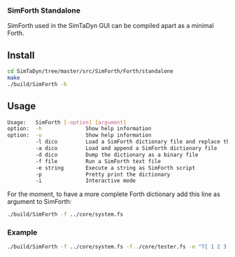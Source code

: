 ### SimForth Standalone ###

SimForth used in the SimTaDyn GUI can be compiled apart as a minimal Forth.

## Install ##

```sh
cd SimTaDyn/tree/master/src/SimForth/Forth/standalone
make
./build/SimForth -h
```

## Usage ##

```sh
Usage:   SimForth [-option] [argument]
option:  -h              Show help information
option:  -u              Show help information
         -l dico         Load a SimForth dictionary file and replace the old dictionary
         -a dico         Load and append a SimForth dictionary file
         -d dico         Dump the dictionary as a binary file
         -f file         Run a SimForth text file
         -e string       Execute a string as SimForth script
         -p              Pretty print the dictionary
         -i              Interactive mode
```

For the moment, to have a more complete Forth dictionary add this line as argument to SimForth:
```sh
./build/SimForth -f ../core/system.fs
```

### Example ###
```sh
./build/SimForth -f ../core/system.fs -f../core/tester.fs -e "T{ 1 2 3 -> 1 2 3 }T"
```

